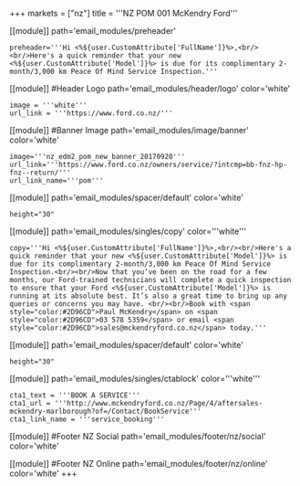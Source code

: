 +++
markets = ["nz"]
title = '''NZ POM 001 McKendry Ford'''

[[module]]
path='email_modules/preheader'

	preheader='''Hi <%${user.CustomAttribute['FullName']}%>,<br/><br/>Here's a quick reminder that your new <%${user.CustomAttribute['Model']}%> is due for its complimentary 2-month/3,000 km Peace Of Mind Service Inspection.'''
    
[[module]] #Header Logo
path='email_modules/header/logo'
color='white'

	image = '''white'''
	url_link = '''https://www.ford.co.nz/'''

[[module]] #Banner Image
path='email_modules/image/banner'
color='white'

	image='''nz_edm2_pom_new_banner_20170920'''
	url_link='''https://www.ford.co.nz/owners/service/?intcmp=bb-fnz-hp-fnz--return/'''
	url_link_name='''pom'''

[[module]]
path='email_modules/spacer/default'
color='white'

	height="30"

[[module]]
path='email_modules/singles/copy'
color='''white'''

	copy='''Hi <%${user.CustomAttribute['FullName']}%>,<br/><br/>Here's a quick reminder that your new <%${user.CustomAttribute['Model']}%> is due for its complimentary 2-month/3,000 km Peace Of Mind Service Inspection.<br/><br/>Now that you’ve been on the road for a few months, our Ford-trained technicians will complete a quick inspection to ensure that your Ford <%${user.CustomAttribute['Model']}%> is running at its absolute best. It’s also a great time to bring up any queries or concerns you may have. <br/><br/>Book with <span style="color:#2D96CD">Paul McKendry</span> on <span style="color:#2D96CD">03 578 5359</span> or email <span style="color:#2D96CD">sales@mckendryford.co.nz</span> today.'''

[[module]]
path='email_modules/spacer/default'
color='white'

	height="30"

[[module]]
path='email_modules/singles/ctablock'
color='''white'''

	cta1_text = '''BOOK A SERVICE'''
	cta1_url = '''http://www.mckendryford.co.nz/Page/4/aftersales-mckendry-marlborough?of=/Contact/BookService'''
	cta1_link_name = '''service_booking'''

[[module]] #Footer NZ Social
path='email_modules/footer/nz/social'
color='white'


[[module]] #Footer NZ Online
path='email_modules/footer/nz/online'
color='white'
+++